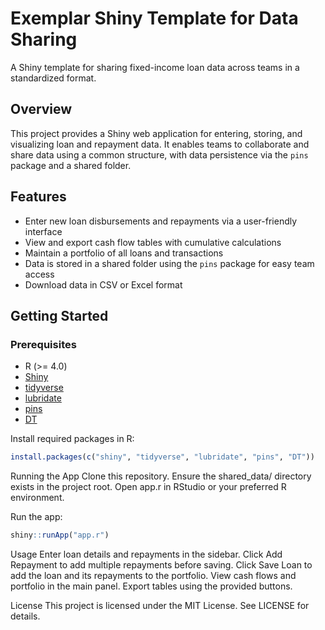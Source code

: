 # Exemplar Shiny Template for Data Sharing

A Shiny template for sharing fixed-income loan data across teams in a standardized format.

## Overview

This project provides a Shiny web application for entering, storing, and visualizing loan and repayment data. It enables teams to collaborate and share data using a common structure, with data persistence via the `pins` package and a shared folder.

## Features

- Enter new loan disbursements and repayments via a user-friendly interface
- View and export cash flow tables with cumulative calculations
- Maintain a portfolio of all loans and transactions
- Data is stored in a shared folder using the `pins` package for easy team access
- Download data in CSV or Excel format

## Getting Started

### Prerequisites

- R (>= 4.0)
- [Shiny](https://shiny.rstudio.com/)
- [tidyverse](https://www.tidyverse.org/)
- [lubridate](https://lubridate.tidyverse.org/)
- [pins](https://pins.rstudio.com/)
- [DT](https://rstudio.github.io/DT/)

Install required packages in R:

```r
install.packages(c("shiny", "tidyverse", "lubridate", "pins", "DT"))
```
Running the App
Clone this repository.
Ensure the shared_data/ directory exists in the project root.
Open app.r in RStudio or your preferred R environment.

Run the app:

```r
shiny::runApp("app.r")
```

Usage
Enter loan details and repayments in the sidebar.
Click Add Repayment to add multiple repayments before saving.
Click Save Loan to add the loan and its repayments to the portfolio.
View cash flows and portfolio in the main panel.
Export tables using the provided buttons.

License
This project is licensed under the MIT License. See LICENSE for details. 